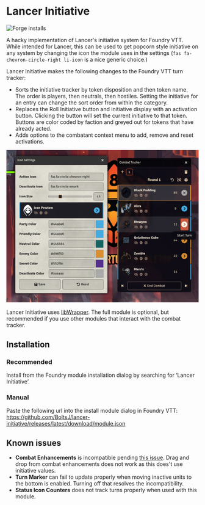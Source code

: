 Lancer Initiative
=================
![Forge installs](https://img.shields.io/badge/dynamic/json?label=Forge%20Installs&query=package.installs&suffix=%25&url=https%3A%2F%2Fforge-vtt.com%2Fapi%2Fbazaar%2Fpackage%2Flancer-initiative)

A hacky implementation of Lancer's initiative system for Foundry VTT. While intended for Lancer, this can be used to get popcorn style initiative on any system by changing the icon the module uses in the settings (`fas fa-chevron-circle-right li-icon` is a nice generic choice.) 

Lancer Initiative makes the following changes to the Foundry VTT turn tracker:

 * Sorts the initiative tracker by token disposition and then token name. The order is players, then neutrals, then hostiles. Setting the initiative for an entry can change the sort order from within the category.
 * Replaces the Roll Initiative button and initiative display with an activation button. Clicking the button will set the current initiative to that token. Buttons are color coded by faction and greyed out for tokens that have already acted.
 * Adds options to the combatant context menu to add, remove and reset activations.
 
![Screenshot](https://github.com/BoltsJ/lancer-initiative/blob/default/screenshot.png?raw=true)

Lancer Initiative uses [libWrapper](https://foundryvtt.com/packages/lib-wrapper/). The full module is optional, but recommended if you use other modules that interact with the combat tracker.

Installation
------------

### Recommended

Install from the Foundry module installation dialog by searching for ‘Lancer Initiative’.

### Manual

Paste the following url into the install module dialog in Foundry VTT: https://github.com/BoltsJ/lancer-initiative/releases/latest/download/module.json

Known issues
------------

 * **Combat Enhancements** is incompatible pending [this issue](https://gitlab.com/asacolips-projects/foundry-mods/combat-enhancements/-/issues/10). Drag and drop from combat enhancements does not work as this does't use initiative values.
 * **Turn Marker** can fail to update properly when moving inactive units to the bottom is enabled. Turning off that resolves the incompatibility.
 * **Status Icon Counters** does not track turns properly when used with this module. 
